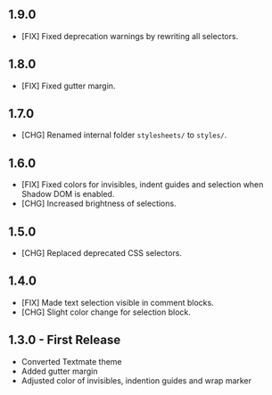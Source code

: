 ## 1.9.0

* [FIX] Fixed deprecation warnings by rewriting all selectors.


## 1.8.0

* [FIX] Fixed gutter margin.


## 1.7.0

* [CHG] Renamed internal folder `stylesheets/` to `styles/`.


## 1.6.0

* [FIX] Fixed colors for invisibles, indent guides and selection when Shadow DOM
  is enabled.
* [CHG] Increased brightness of selections.


## 1.5.0

* [CHG] Replaced deprecated CSS selectors.


## 1.4.0

* [FIX] Made text selection visible in comment blocks.
* [CHG] Slight color change for selection block.


## 1.3.0 - First Release

* Converted Textmate theme
* Added gutter margin
* Adjusted color of invisibles, indention guides and wrap marker
